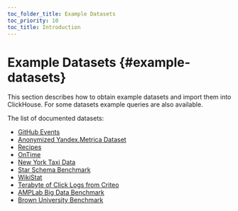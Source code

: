 ```yaml
---
toc_folder_title: Example Datasets
toc_priority: 10
toc_title: Introduction
---
```


# Example Datasets {#example-datasets}

This section describes how to obtain example datasets and import them into ClickHouse. For some datasets example queries are also available.

The list of documented datasets:

-   [GitHub Events](../../getting-started/example-datasets/github-events.md)
-   [Anonymized Yandex.Metrica Dataset](../../getting-started/example-datasets/metrica.md)
-   [Recipes](../../getting-started/example-datasets/recipes.md)
-   [OnTime](../../getting-started/example-datasets/ontime.md)
-   [New York Taxi Data](../../getting-started/example-datasets/nyc-taxi.md)
-   [Star Schema Benchmark](../../getting-started/example-datasets/star-schema.md)
-   [WikiStat](../../getting-started/example-datasets/wikistat.md)
-   [Terabyte of Click Logs from Criteo](../../getting-started/example-datasets/criteo.md)
-   [AMPLab Big Data Benchmark](../../getting-started/example-datasets/amplab-benchmark.md)
-   [Brown University Benchmark](../../getting-started/example-datasets/brown-benchmark.md)


